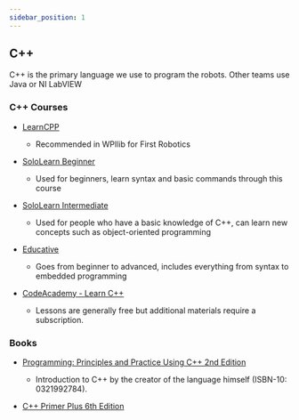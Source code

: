 ```yaml
---
sidebar_position: 1
---
```


## C++
C++ is the primary language we use to program the robots. Other teams use Java or NI LabVIEW
### C++ Courses
- [LearnCPP](https://www.learncpp.com/)
  * Recommended in WPIlib for First Robotics

- [SoloLearn Beginner](https://www.sololearn.com/learn/courses/c-plus-plus-introduction)
  * Used for beginners, learn syntax and basic commands through this course

- [SoloLearn Intermediate](https://www.sololearn.com/learn/courses/c-plus-plus-intermediate)
  * Used for people who have a basic knowledge of C++, can learn new concepts such as object-oriented programming 

- [Educative](https://www.educative.io/path/cpp-for-programmers)
  * Goes from beginner to advanced, includes everything from syntax to embedded programming

- [CodeAcademy - Learn C++](https://www.codecademy.com/learn/learn-c-plus-plus)
  * Lessons are generally free but additional materials require a subscription.

### Books
- [Programming: Principles and Practice Using C++ 2nd Edition](https://www.amazon.com/dp/B00KPTEH8C)
  * Introduction to C++ by the creator of the language himself (ISBN-10: 0321992784).

- [C++ Primer Plus 6th Edition](https://www.amazon.com/dp/0321928423/)